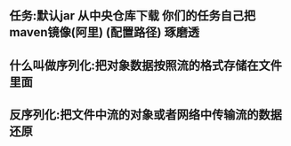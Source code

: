 ## 任务:默认jar 从中央仓库下载  你们的任务自己把  maven镜像(阿里) (配置路径)  琢磨透
## 什么叫做序列化:把对象数据按照流的格式存储在文件里面
## 反序列化:把文件中流的对象或者网络中传输流的数据还原 
